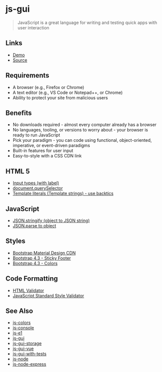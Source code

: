 # js-gui

> JavaScript is a great language for writing and testing quick apps with user interaction

## Links

- [Demo](https://profcase.github.io/js-gui/)
- [Source](https://github.com/profcase/js-gui)

## Requirements

- A browser (e.g., Firefox or Chrome)
- A text editor (e.g., VS Code or Notepad++, or Chrome)
- Ability to protect your site from malicious users

## Benefits

- No downloads required - almost every computer already has a browser
- No languages, tooling, or versions to worry about - your browser is ready to run JavaScript
- Pick your paradigm - you can code using functional, object-oriented, imperative, or event-driven paradigms
- Built-in features for user input
- Easy-to-style with a CSS CDN link

## HTML 5

- [Input types (with label)](https://developer.mozilla.org/en-US/docs/Web/HTML/Element/input)
- [document.querySelector](https://developer.mozilla.org/en-US/docs/Web/API/Document/querySelector)
- [Template literals (Template strings) - use backtics](https://developer.mozilla.org/en-US/docs/Web/JavaScript/Reference/Template_literals)

## JavaScript

- [JSON.stringify (object to JSON string)](https://developer.mozilla.org/en-US/docs/Web/JavaScript/Reference/Global_Objects/JSON/stringify)
- [JSON.parse to object](https://developer.mozilla.org/en-US/docs/Web/JavaScript/Reference/Global_Objects/JSON/parse)

## Styles

- [Bootstrap Material Design CDN](https://mdbootstrap.com/md-bootstrap-cdn/)
- [Bootstrap 4.3 - Sticky Footer](https://getbootstrap.com/docs/4.3/examples/sticky-footer/)
- [Bootstrap 4.3 - Colors](https://getbootstrap.com/docs/4.3/utilities/colors/)

## Code Formatting

- [HTML Validator](https://validator.w3.org/)
- [JavaScript Standard Style Validator](https://standardjs.com/demo.html)

## See Also

- [js-colors](https://github.com/profcase/js-colors)
- [js-console](https://github.com/profcase/js-console)
- [js-e1](https://github.com/profcase/js-e1)
- [js-gui](https://github.com/profcase/js-gui)
- [js-gui-storage](https://github.com/profcase/js-gui-storage)
- [js-gui-vue](https://github.com/denisecase/js-gui-vue)
- [js-gui-with-tests](https://github.com/profcase/js-gui-with-tests)
- [js-node](https://github.com/denisecase/js-node)
- [js-node-express](https://github.com/denisecase/js-node-express)
